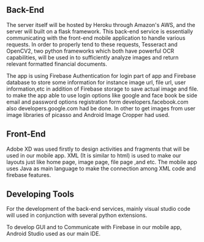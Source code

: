 
## Back-End

The server itself will be hosted by Heroku through Amazon's AWS, and the server will built on a flask framework. This back-end service is essentially
communicating with the front-end mobile application to handle various requests. In order to properly tend to these requests, Tesseract and OpenCV2,
two python frameworks which both have powerful OCR capabilities, will be used in to sufficiently analyze images and return relevant formatted 
financial documents.      

The app is using Firebase Authentication for login part of app and Firebase database to store some information for instance 
image url, file url, user information,etc in addition of Firebase storage to save actual image and file. to make the app able to use login options
like google and face book be side email and password options registration form developers.facebook.com also developers.google.com had be done. 
In other to get images from user image libraries of picasso and Android Image Cropper had used.

## Front-End

Adobe XD was used firstly to design activities and fragments that will be used in our mobile app. XML (It is similar to html) is used to make our
layouts just like home page, image page, file page ,and etc. The mobile app uses Java as main language to make the connection among XML code and 
firebase features.


## Developing Tools

For the development of the back-end services, mainly visual studio code will used in conjunction with several python extensions. 

To develop GUI and to Communicate with Firebase in our mobile app, Android Studio used as our main IDE.  